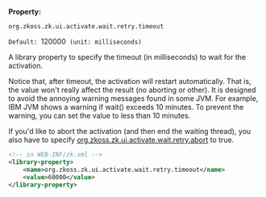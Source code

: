 **Property:**

`org.zkoss.zk.ui.activate.wait.retry.timeout`

`Default: `120000` (unit: milliseconds)`

A library property to specify the timeout (in milliseconds) to wait for
the activation.

Notice that, after timeout, the activation will restart automatically.
That is, the value won't really affect the result (no aborting or
other). It is designed to avoid the annoying warning messages found in
some JVM. For example, IBM JVM shows a warning if wait() exceeds 10
minutes. To prevent the warning, you can set the value to less than 10
minutes.

If you'd like to abort the activation (and then end the waiting thread),
you also have to specify [
org.zkoss.zk.ui.activate.wait.retry.abort](ZK_Configuration_Reference/zk.xml/The_Library_Properties/org.zkoss.zk.ui.activate.wait.retry.abort)
to true.

``` xml
<!-- in WEB-INF/zk.xml -->
<library-property>
    <name>org.zkoss.zk.ui.activate.wait.retry.timeout</name>
    <value>60000</value>
</library-property>
```
